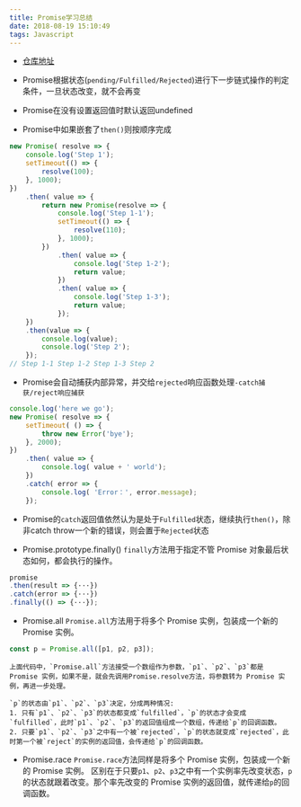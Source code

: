 ```yaml
---
title: Promise学习总结
date: 2018-08-19 15:10:49
tags: Javascript
---
```


- [仓库地址](https://github.com/Varonia/promise-demo)

- Promise根据状态(``pending/Fulfilled/Rejected``)进行下一步链式操作的判定条件，一旦状态改变，就不会再变

- Promise在没有设置返回值时默认返回undefined

- Promise中如果嵌套了`then()`则按顺序完成
```javascript
new Promise( resolve => {
    console.log('Step 1');
    setTimeout(() => {
        resolve(100);
    }, 1000);
})
    .then( value => {
        return new Promise(resolve => {
            console.log('Step 1-1');
            setTimeout(() => {
                resolve(110);
            }, 1000);
        })
            .then( value => {
                console.log('Step 1-2');
                return value;
            })
            .then( value => {
                console.log('Step 1-3');
                return value;
            });
    })
    .then(value => {
        console.log(value);
        console.log('Step 2');
    });
// Step 1-1 Step 1-2 Step 1-3 Step 2    
```

- Promise会自动捕获内部异常，并交给`rejected`响应函数处理`-catch捕获/reject响应捕获`
```js
console.log('here we go');
new Promise( resolve => {
    setTimeout( () => {
        throw new Error('bye');
    }, 2000);
})
    .then( value => {
        console.log( value + ' world');
    })
    .catch( error => {
        console.log( 'Error：', error.message);
    });
```

- Promise的`catch`返回值依然认为是处于`Fulfilled`状态，继续执行`then()`，除非catch throw一个新的错误，则会置于`Rejected`状态

- Promise.prototype.finally()
`finally`方法用于指定不管 Promise 对象最后状态如何，都会执行的操作。
```js
promise
.then(result => {···})
.catch(error => {···})
.finally(() => {···});
```

- Promise.all
`Promise.all`方法用于将多个 Promise 实例，包装成一个新的 Promise 实例。
```js
const p = Promise.all([p1, p2, p3]);
```
    上面代码中，`Promise.all`方法接受一个数组作为参数，`p1`、`p2`、`p3`都是 Promise 实例，如果不是，就会先调用Promise.resolve方法，将参数转为 Promise 实例，再进一步处理。

    `p`的状态由`p1`、`p2`、`p3`决定，分成两种情况:
    1. 只有`p1`、`p2`、`p3`的状态都变成`fulfilled`，`p`的状态才会变成`fulfilled`，此时`p1`、`p2`、`p3`的返回值组成一个数组，传递给`p`的回调函数。
    2. 只要`p1`、`p2`、`p3`之中有一个被`rejected`，`p`的状态就变成`rejected`，此时第一个被`reject`的实例的返回值，会传递给`p`的回调函数。


- Promise.race
`Promise.race`方法同样是将多个 Promise 实例，包装成一个新的 Promise 实例。
区别在于只要`p1`、`p2`、`p3`之中有一个实例率先改变状态，`p`的状态就跟着改变。那个率先改变的 Promise 实例的返回值，就传递给`p`的回调函数。